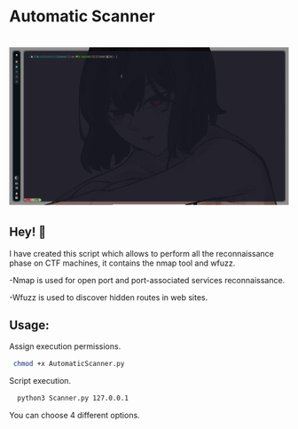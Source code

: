 # Automatic Scanner
<h1 align="center">
  <img src="https://github.com/whosstranger/Scanner/blob/master/Images/Scanner.gif" alt="WhosStranger" />
</h1>
   
## Hey! 👋

I have created this script which allows to perform all the reconnaissance phase on CTF machines, it contains the nmap tool and wfuzz.

-Nmap is used for open port and port-associated services reconnaissance.

-Wfuzz is used to discover hidden routes in web sites.

## Usage:

Assign execution permissions.

```sh
 chmod +x AutomaticScanner.py
```

Script execution.

```sh
  python3 Scanner.py 127.0.0.1
```
You can choose 4 different options.



